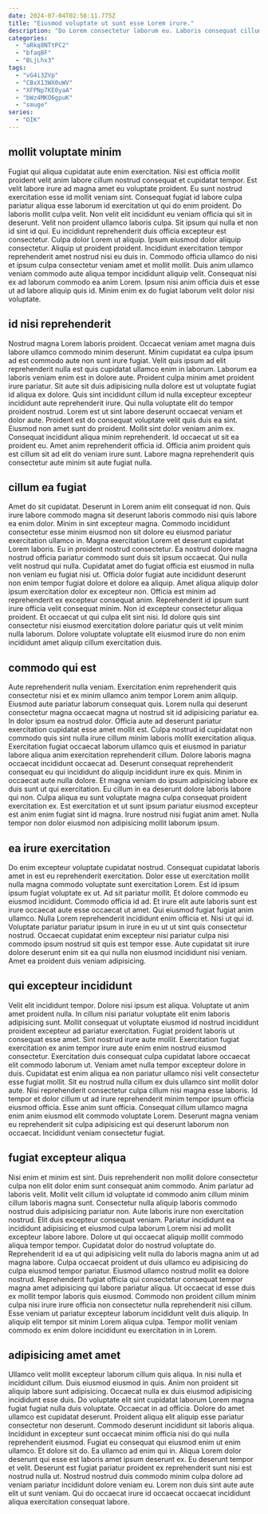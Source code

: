 ```yaml
---
date: 2024-07-04T02:58:11.775Z
title: "Eiusmod voluptate ut sunt esse Lorem irure."
description: "Do Lorem consectetur laborum eu. Laboris consequat cillum ipsum et."
categories:
  - "aRkq8NTtPC2"
  - "bfaqBF"
  - "BLjLhx3"
tags:
  - "vG4i3ZVp"
  - "CBxX13WX0uWV"
  - "XFPNp7KE0yaA"
  - "bWz4MKO6gpuK"
  - "smuge"
series:
  - "OIK"
---
```



## mollit voluptate minim

Fugiat qui aliqua cupidatat aute enim exercitation. Nisi est officia mollit proident velit anim labore cillum nostrud consequat et cupidatat tempor. Est velit labore irure ad magna amet eu voluptate proident. Eu sunt nostrud exercitation esse id mollit veniam sint. Consequat fugiat id labore culpa pariatur aliqua esse laborum id exercitation ut qui do enim proident.
Do laboris mollit culpa velit. Non velit elit incididunt eu veniam officia qui sit in deserunt. Velit non proident ullamco laboris culpa. Sit ipsum qui nulla et non id sint id qui. Eu incididunt reprehenderit duis officia excepteur est consectetur. Culpa dolor Lorem ut aliquip.
Ipsum eiusmod dolor aliquip consectetur. Aliquip ut proident proident. Incididunt exercitation tempor reprehenderit amet nostrud nisi eu duis in. Commodo officia ullamco do nisi et ipsum culpa consectetur veniam amet et mollit mollit. Duis anim ullamco veniam commodo aute aliqua tempor incididunt aliquip velit. Consequat nisi ex ad laborum commodo ea anim Lorem. Ipsum nisi anim officia duis et esse ut ad labore aliquip quis id. Minim enim ex do fugiat laborum velit dolor nisi voluptate.

## id nisi reprehenderit

Nostrud magna Lorem laboris proident. Occaecat veniam amet magna duis labore ullamco commodo minim deserunt. Minim cupidatat ea culpa ipsum ad est commodo aute non sunt irure fugiat. Velit quis ipsum ad elit reprehenderit nulla est quis cupidatat ullamco enim in laborum. Laborum ea laboris veniam enim est in dolore aute. Proident culpa minim amet proident irure pariatur.
Sit aute sit duis adipisicing nulla dolore est ut voluptate fugiat id aliqua ex dolore. Quis sint incididunt cillum id nulla excepteur excepteur incididunt aute reprehenderit irure. Qui nulla voluptate elit do tempor proident nostrud. Lorem est ut sint labore deserunt occaecat veniam et dolor aute. Proident est do consequat voluptate velit quis duis ea sint. Eiusmod non amet sunt do proident.
Mollit sint dolor veniam anim ex. Consequat incididunt aliqua minim reprehenderit. Id occaecat ut sit ea proident eu. Amet anim reprehenderit officia id. Officia anim proident quis est cillum sit ad elit do veniam irure sunt. Labore magna reprehenderit quis consectetur aute minim sit aute fugiat nulla.

## cillum ea fugiat

Amet do sit cupidatat. Deserunt in Lorem anim elit consequat id non. Quis irure labore commodo magna sit deserunt laboris commodo nisi quis labore ea enim dolor. Minim in sint excepteur magna. Commodo incididunt consectetur esse minim eiusmod non sit dolore eu eiusmod pariatur exercitation ullamco in. Magna exercitation Lorem et deserunt cupidatat Lorem laboris. Eu in proident nostrud consectetur.
Ea nostrud dolore magna nostrud officia pariatur commodo sunt duis sit ipsum occaecat. Qui nulla velit nostrud qui nulla. Cupidatat amet do fugiat officia est eiusmod in nulla non veniam eu fugiat nisi ut. Officia dolor fugiat aute incididunt deserunt non enim tempor fugiat dolore et dolore ea aliquip.
Amet aliqua aliquip dolor ipsum exercitation dolor ex excepteur non. Officia est minim ad reprehenderit ex excepteur consequat anim. Reprehenderit id ipsum sunt irure officia velit consequat minim. Non id excepteur consectetur aliqua proident. Et occaecat ut qui culpa elit sint nisi. Id dolore quis sint consectetur nisi eiusmod exercitation dolore pariatur quis ut velit minim nulla laborum. Dolore voluptate voluptate elit eiusmod irure do non enim incididunt amet aliquip cillum exercitation duis.

## commodo qui est

Aute reprehenderit nulla veniam. Exercitation enim reprehenderit quis consectetur nisi et ex minim ullamco anim tempor Lorem anim aliquip. Eiusmod aute pariatur laborum consequat quis. Lorem nulla qui deserunt consectetur magna occaecat magna ut nostrud sit id adipisicing pariatur ea.
In dolor ipsum ea nostrud dolor. Officia aute ad deserunt pariatur exercitation cupidatat esse amet mollit est. Culpa nostrud id cupidatat non commodo quis sint nulla irure cillum minim laboris mollit exercitation aliqua. Exercitation fugiat occaecat laborum ullamco quis et eiusmod in pariatur labore aliqua anim exercitation reprehenderit cillum. Dolore laboris magna occaecat incididunt occaecat ad.
Deserunt consequat reprehenderit consequat eu qui incididunt do aliquip incididunt irure ex quis. Minim in occaecat aute nulla dolore. Et magna veniam do ipsum adipisicing labore ex duis sunt ut qui exercitation. Eu cillum in ea deserunt dolore laboris labore qui non. Culpa aliqua eu sunt voluptate magna culpa consequat proident exercitation ex. Est exercitation et ut sunt ipsum pariatur eiusmod excepteur est anim enim fugiat sint id magna. Irure nostrud nisi fugiat anim amet. Nulla tempor non dolor eiusmod non adipisicing mollit laborum ipsum.

## ea irure exercitation

Do enim excepteur voluptate cupidatat nostrud. Consequat cupidatat laboris amet in est eu reprehenderit exercitation. Dolor esse ut exercitation mollit nulla magna commodo voluptate sunt exercitation Lorem. Est id ipsum ipsum fugiat voluptate ex ut.
Ad sit pariatur mollit. Et dolore commodo eu eiusmod incididunt. Commodo officia id ad. Et irure elit aute laboris sunt est irure occaecat aute esse occaecat ut amet. Qui eiusmod fugiat fugiat anim ullamco. Nulla Lorem reprehenderit incididunt enim officia et. Nisi ut qui id.
Voluptate pariatur pariatur ipsum in irure in eu ut ut sint quis consectetur nostrud. Occaecat cupidatat enim excepteur nisi pariatur culpa nisi commodo ipsum nostrud sit quis est tempor esse. Aute cupidatat sit irure dolore deserunt enim sit ea qui nulla non eiusmod incididunt nisi veniam. Amet ea proident duis veniam adipisicing.

## qui excepteur incididunt

Velit elit incididunt tempor. Dolore nisi ipsum est aliqua. Voluptate ut anim amet proident nulla. In cillum nisi pariatur voluptate elit enim laboris adipisicing sunt. Mollit consequat ut voluptate eiusmod id nostrud incididunt proident excepteur ad pariatur exercitation. Fugiat proident laboris ut consequat esse amet. Sint nostrud irure aute mollit.
Exercitation fugiat exercitation ex anim tempor irure aute enim enim nostrud eiusmod consectetur. Exercitation duis consequat culpa cupidatat labore occaecat elit commodo laborum ut. Veniam amet nulla tempor excepteur dolore in duis. Cupidatat est enim aliqua ea non pariatur ullamco nisi velit consectetur esse fugiat mollit. Sit eu nostrud nulla cillum ex duis ullamco sint mollit dolor aute.
Nisi reprehenderit consectetur culpa cillum nisi magna esse laboris. Id tempor et dolor cillum ut ad irure reprehenderit minim tempor ipsum officia eiusmod officia. Esse anim sunt officia. Consequat cillum ullamco magna enim anim eiusmod elit commodo voluptate Lorem. Deserunt magna veniam eu reprehenderit sit culpa adipisicing est qui deserunt laborum non occaecat. Incididunt veniam consectetur fugiat.

## fugiat excepteur aliqua

Nisi enim et minim est sint. Duis reprehenderit non mollit dolore consectetur culpa non elit dolor enim sunt consequat anim commodo. Anim pariatur ad laboris velit. Mollit velit cillum id voluptate id commodo anim cillum minim cillum laboris magna sunt. Consectetur nulla aliquip laboris commodo nostrud duis adipisicing pariatur non. Aute laboris irure non exercitation nostrud. Elit duis excepteur consequat veniam.
Pariatur incididunt ea incididunt adipisicing et eiusmod culpa laborum Lorem nisi ad mollit excepteur labore labore. Dolore ut qui occaecat aliquip mollit commodo aliqua tempor tempor. Cupidatat dolor do nostrud voluptate do. Reprehenderit id ea ut qui adipisicing velit nulla do laboris magna anim ut ad magna labore. Culpa occaecat proident ut duis ullamco eu adipisicing do culpa eiusmod tempor pariatur.
Eiusmod ullamco nostrud mollit ea dolore nostrud. Reprehenderit fugiat officia qui consectetur consequat tempor magna amet adipisicing qui labore pariatur aliqua. Ut occaecat id esse duis ex mollit tempor laboris quis eiusmod. Commodo non proident cillum minim culpa nisi irure irure officia non consectetur nulla reprehenderit nisi cillum. Esse veniam ut pariatur excepteur laborum incididunt velit duis aliquip. In aliquip elit tempor sit minim Lorem aliqua culpa. Tempor mollit veniam commodo ex enim dolore incididunt eu exercitation in in Lorem.

## adipisicing amet amet

Ullamco velit mollit excepteur laborum cillum quis aliqua. In nisi nulla et incididunt cillum. Duis eiusmod eiusmod in quis. Anim non proident sit aliquip labore sunt adipisicing. Occaecat nulla ex duis eiusmod adipisicing incididunt esse duis. Do voluptate elit sint cupidatat laborum Lorem magna fugiat fugiat nulla duis voluptate. Occaecat in ad officia. Dolore do amet ullamco est cupidatat deserunt.
Proident aliqua elit aliquip esse pariatur consectetur non deserunt. Commodo deserunt incididunt sit laboris aliqua. Incididunt in excepteur sunt occaecat minim officia nisi do qui nulla reprehenderit eiusmod. Fugiat eu consequat qui eiusmod enim ut enim ullamco. Et dolore sit do. Ea ullamco ad enim qui in.
Aliqua Lorem dolor deserunt qui esse est laboris amet ipsum deserunt ex. Eu deserunt tempor et velit. Deserunt est fugiat pariatur proident ex reprehenderit sunt nisi est nostrud nulla ut. Nostrud nostrud duis commodo minim culpa dolore ad veniam pariatur incididunt dolore veniam eu. Lorem non duis sint aute aute elit ut sunt veniam. Qui do occaecat irure id occaecat occaecat incididunt aliqua exercitation consequat labore.

